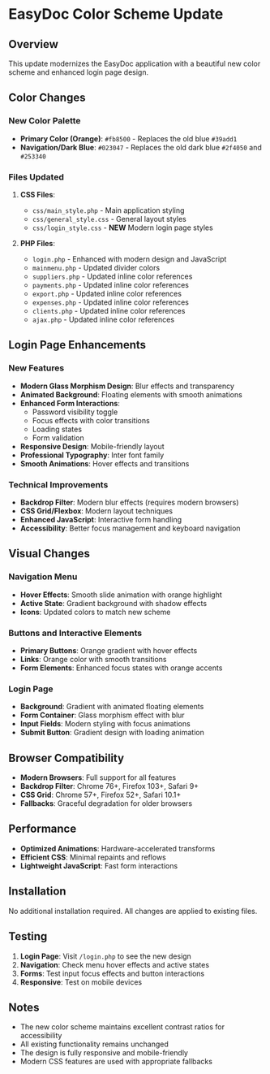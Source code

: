 # EasyDoc Color Scheme Update

## Overview
This update modernizes the EasyDoc application with a beautiful new color scheme and enhanced login page design.

## Color Changes

### New Color Palette
- **Primary Color (Orange)**: `#fb8500` - Replaces the old blue `#39add1`
- **Navigation/Dark Blue**: `#023047` - Replaces the old dark blue `#2f4050` and `#253340`

### Files Updated
1. **CSS Files**:
   - `css/main_style.php` - Main application styling
   - `css/general_style.css` - General layout styles
   - `css/login_style.css` - **NEW** Modern login page styles

2. **PHP Files**:
   - `login.php` - Enhanced with modern design and JavaScript
   - `mainmenu.php` - Updated divider colors
   - `suppliers.php` - Updated inline color references
   - `payments.php` - Updated inline color references
   - `export.php` - Updated inline color references
   - `expenses.php` - Updated inline color references
   - `clients.php` - Updated inline color references
   - `ajax.php` - Updated inline color references

## Login Page Enhancements

### New Features
- **Modern Glass Morphism Design**: Blur effects and transparency
- **Animated Background**: Floating elements with smooth animations
- **Enhanced Form Interactions**: 
  - Password visibility toggle
  - Focus effects with color transitions
  - Loading states
  - Form validation
- **Responsive Design**: Mobile-friendly layout
- **Professional Typography**: Inter font family
- **Smooth Animations**: Hover effects and transitions

### Technical Improvements
- **Backdrop Filter**: Modern blur effects (requires modern browsers)
- **CSS Grid/Flexbox**: Modern layout techniques
- **Enhanced JavaScript**: Interactive form handling
- **Accessibility**: Better focus management and keyboard navigation

## Visual Changes

### Navigation Menu
- **Hover Effects**: Smooth slide animation with orange highlight
- **Active State**: Gradient background with shadow effects
- **Icons**: Updated colors to match new scheme

### Buttons and Interactive Elements
- **Primary Buttons**: Orange gradient with hover effects
- **Links**: Orange color with smooth transitions
- **Form Elements**: Enhanced focus states with orange accents

### Login Page
- **Background**: Gradient with animated floating elements
- **Form Container**: Glass morphism effect with blur
- **Input Fields**: Modern styling with focus animations
- **Submit Button**: Gradient design with loading animation

## Browser Compatibility
- **Modern Browsers**: Full support for all features
- **Backdrop Filter**: Chrome 76+, Firefox 103+, Safari 9+
- **CSS Grid**: Chrome 57+, Firefox 52+, Safari 10.1+
- **Fallbacks**: Graceful degradation for older browsers

## Performance
- **Optimized Animations**: Hardware-accelerated transforms
- **Efficient CSS**: Minimal repaints and reflows
- **Lightweight JavaScript**: Fast form interactions

## Installation
No additional installation required. All changes are applied to existing files.

## Testing
1. **Login Page**: Visit `/login.php` to see the new design
2. **Navigation**: Check menu hover effects and active states
3. **Forms**: Test input focus effects and button interactions
4. **Responsive**: Test on mobile devices

## Notes
- The new color scheme maintains excellent contrast ratios for accessibility
- All existing functionality remains unchanged
- The design is fully responsive and mobile-friendly
- Modern CSS features are used with appropriate fallbacks 